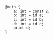 ```bril {3-5} transform-lvn
@main {
    a: int = const 2;
    b: int = id a;
    c: int = id b;
    d: int = id c;
    print d;
}
```
